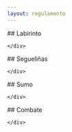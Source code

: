 ```yaml
---
layout: regulamento
---
```


<div class="row">

  <div class="col s12 m6">
    <div class="icon-block">

<div markdown="1">
## Labirinto
</div>

    </div>
  </div>

  <div class="col s12 m6">
    <div class="icon-block">

<div markdown="1">
## Segueliñas
</div>

    </div>
  </div>

</div>
<div class="row">

  <div class="col s12 m6">
    <div class="icon-block">

<div markdown="1">
## Sumo
</div>

    </div>
  </div>

  <div class="col s12 m6">
    <div class="icon-block">

<div markdown="1">
## Combate
</div>

    </div>
  </div>

</div>


